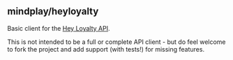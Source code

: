 mindplay/heyloyalty
-------------------

Basic client for the [Hey Loyalty API](https://api.heyloyalty.com/docs/introduction).

This is not intended to be a full or complete API client - but do feel welcome to
fork the project and add support (with tests!) for missing features.
